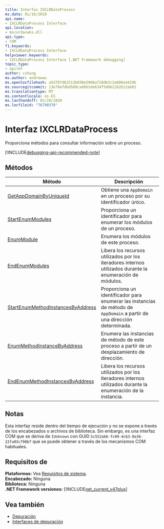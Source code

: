 ```yaml
---
title: Interfaz IXCLRDataProcess
ms.date: 01/16/2019
api.name:
- IXCLRDataProcess Interface
api.location:
- mscordacwks.dll
api.type:
- COM
f1.keywords:
- IXCLRDataProcess Interface
helpviewer.keywords:
- IXCLRDataProcess Interface [.NET Framework debugging]
topic_type:
- apiref
author: cshung
ms.author: andrewau
ms.openlocfilehash: a5d707d61513b030e5968af28db3c2a606e4419b
ms.sourcegitcommit: 13e79efdbd589cad6b1de634f5d6b1262b12ab01
ms.translationtype: MT
ms.contentlocale: es-ES
ms.lasthandoff: 01/28/2020
ms.locfileid: "76790370"
---
```

# <a name="ixclrdataprocess-interface"></a>Interfaz IXCLRDataProcess

Proporciona métodos para consultar información sobre un proceso.

[!INCLUDE[debugging-api-recommended-note](../../../../includes/debugging-api-recommended-note.md)]

## <a name="methods"></a>Métodos

| Método                                                                                                                                               | Descripción                                                                                     |
| ---------------------------------------------------------------------------------------------------------------------------------------------------- | ----------------------------------------------------------------------------------------------- |
| [GetAppDomainByUniqueId](ixclrdataprocess-getappdomainbyuniqueid-method.md)                       | Obtiene una `AppDomain` en un proceso por su identificador único.                                              |
| [StartEnumModules](ixclrdataprocess-startenummodules-method.md)                                   | Proporciona un identificador para enumerar los módulos de un proceso.                                        |
| [EnumModule](ixclrdataprocess-enummodule-method.md)                                               | Enumera los módulos de este proceso.                                                         |
| [EndEnumModules](ixclrdataprocess-endenummodules-method.md)                                       | Libera los recursos utilizados por los iteradores internos utilizados durante la enumeración de módulos.               |
| [StartEnumMethodInstancesByAddress](ixclrdataprocess-startenummethodinstancesbyaddress-method.md) | Proporciona un identificador para enumerar las instancias de método de `AppDomain` a partir de una dirección determinada. |
| [EnumMethodInstanceByAddress](ixclrdataprocess-enummethodinstancebyaddress-method.md)             | Enumera las instancias de método de este proceso a partir de un desplazamiento de dirección.                  |
| [EndEnumMethodInstancesByAddress](ixclrdataprocess-endenummethodinstancesbyaddress-method.md)     | Libera los recursos utilizados por los iteradores internos utilizados durante la enumeración de la instancia.             |

## <a name="remarks"></a>Notas

Esta interfaz reside dentro del tiempo de ejecución y no se expone a través de los encabezados o archivos de biblioteca. Sin embargo, es una interfaz COM que se deriva de `IUnknown` con GUID `5c552ab6-fc09-4cb3-8e36-22fa03c798b7` que se puede obtener a través de los mecanismos COM habituales.

## <a name="requirements"></a>Requisitos de

**Plataformas:** Vea [Requisitos de sistema](../../../../docs/framework/get-started/system-requirements.md).   
**Encabezado:** Ninguna  
**Biblioteca:** Ninguna  
**.NET Framework versiones:** [!INCLUDE[net_current_v47plus](../../../../includes/net-current-v47plus.md)]  

## <a name="see-also"></a>Vea también

- [Depuración](index.md)
- [Interfaces de depuración](debugging-interfaces.md)
